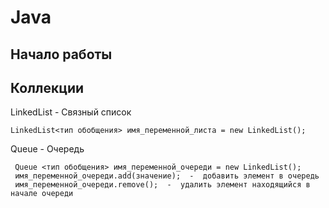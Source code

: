 # Java
## Начало работы



## Коллекции

LinkedList  -  Связный список
    
    LinkedList<тип обобщения> имя_переменной_листа = new LinkedList();

Queue  -  Очередь

     Queue <тип обобщения> имя_переменной_очереди = new LinkedList();
     имя_переменной_очереди.add(значение);  -  добавить элемент в очередь
     имя_переменной_очереди.remove();  -  удалить элемент находящийся в начале очереди
     
